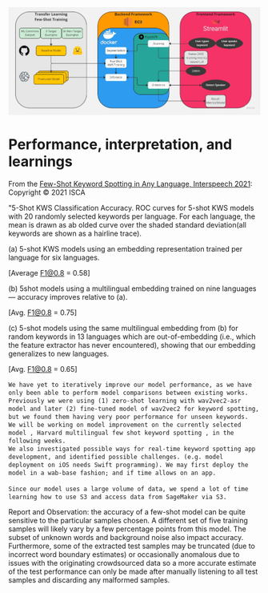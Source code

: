 ![Solution Architecture](MLE11_KWS_Solution_Architecture.jpg)

# Performance, interpretation, and learnings

From the [Few-Shot Keyword Spotting in Any Language, Interspeech 2021](https://www.isca-speech.org/archive/pdfs/interspeech_2021/mazumder21_interspeech.pdf): Copyright © 2021 ISCA

"5-Shot KWS Classification Accuracy. ROC curves for 5-shot KWS models with 20 randomly selected keywords per language. For each language, the mean is drawn as ab olded curve over the shaded standard deviation(all keywords are shown as a hairline trace).

(a) 5-shot KWS models using an embedding representation trained per language for six languages.

[Average F1@0.8 = 0.58]

(b) 5shot models using a multilingual embedding trained on nine languages — accuracy improves relative to (a).

[Avg. F1@0.8 = 0.75]

(c) 5-shot models using the same multilingual embedding from (b) for random keywords in 13 languages which are out-of-embedding (i.e., which the feature extractor has never encountered), showing that our embedding generalizes to new languages.

[Avg. F1@0.8 = 0.65]

    We have yet to iteratively improve our model performance, as we have only been able to perform model comparisons between existing works. Previously we were using (1) zero-shot learning with wav2vec2-asr model and later (2) fine-tuned model of wav2vec2 for keyword spotting, but we found them having very poor performance for unseen keywords.  
    We will be working on model improvement on the currently selected model , Harvard multilingual few shot keyword spotting , in the following weeks.
    We also investigated possible ways for real-time keyword spotting app development, and identified possible challenges. (e.g. model deployment on iOS needs Swift programming). We may first deploy the model in a wab-base fashion; and if time allows on an app.

    Since our model uses a large volume of data, we spend a lot of time learning how to use S3 and access data from SageMaker via S3.

Report and Observation:
the accuracy of a few-shot model can be quite sensitive to the particular samples chosen. A different set of five training samples will likely vary by a few percentage points from this model. The subset of unknown words and background noise also impact accuracy. Furthermore, some of the extracted test samples may be truncated (due to incorrect word boundary estimates) or occasionally anomalous due to issues with the originating crowdsourced data so a more accurate estimate of the test performance can only be made after manually listening to all test samples and discarding any malformed samples.
